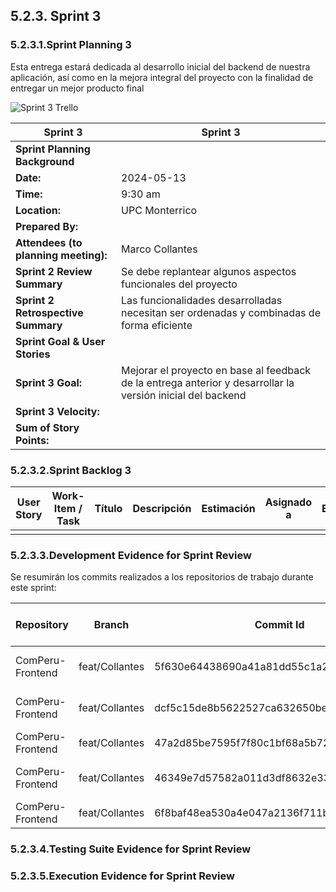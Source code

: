 ## 5.2.3. Sprint 3
### 5.2.3.1.Sprint Planning 3

Esta entrega estará dedicada al desarrollo inicial del backend de nuestra aplicación, así como en la mejora integral del proyecto con la finalidad de entregar un mejor producto final

![Sprint 3 Trello]()

| **Sprint 3**                | Sprint 3 |
|-----------------------------|----------|
| **Sprint Planning Background** |            |
| **Date:**                   | 2024-05-13 |
| **Time:**                   | 9:30 am |
| **Location:**               | UPC Monterrico |
| **Prepared By:**            |  |
| **Attendees (to planning meeting):** | Marco Collantes |
| **Sprint 2 Review Summary** | Se debe replantear algunos aspectos funcionales del proyecto | |
| **Sprint 2 Retrospective Summary** | Las funcionalidades desarrolladas necesitan ser ordenadas y combinadas de forma eficiente |
| **Sprint Goal & User Stories** | |
| **Sprint 3 Goal:**             | Mejorar el proyecto en base al feedback de la entrega anterior y desarrollar la versión inicial del backend |
| **Sprint 3 Velocity:**         |  |
| **Sum of Story Points:**       |  |

### 5.2.3.2.Sprint Backlog 3

|**User Story** | **Work-Item / Task** | **Título** | **Descripción** | **Estimación** | **Asignado a** | **Estado** |
|------------|------------------|--------|-------------|------------|------------|--------|
| | | | | | | |

### 5.2.3.3.Development Evidence for Sprint Review

Se resumirán los commits realizados a los repositorios de trabajo durante este sprint:

| **Repository** | **Branch** | **Commit Id** | **Commit Message** | **Commit Message Body** | **Commited on (Date)** |
|--|--|--|--|--|--|
|ComPeru-Frontend|feat/Collantes|5f630e64438690a41a81dd55c1a204426cc9175a|feat: json-server configuration||18/05/2024|
|ComPeru-Frontend|feat/Collantes|dcf5c15de8b5622527ca632650bea2357d6bec30|feat: header & footer for home page||18/05/2024|
|ComPeru-Frontend|feat/Collantes|47a2d85be7595f7f80c1bf68a5b72020682864f8|feat: home page v1||18/05/2024|
|ComPeru-Frontend|feat/Collantes|46349e7d57582a011d3df8632e33c480dc97c562|feat: services for home & data||18/05/2024|
|ComPeru-Frontend|feat/Collantes|6f8baf48ea530a4e047a2136f711b20f91763147|fix: routing for home||18/05/2024|

### 5.2.3.4.Testing Suite Evidence for Sprint Review



### 5.2.3.5.Execution Evidence for Sprint Review


